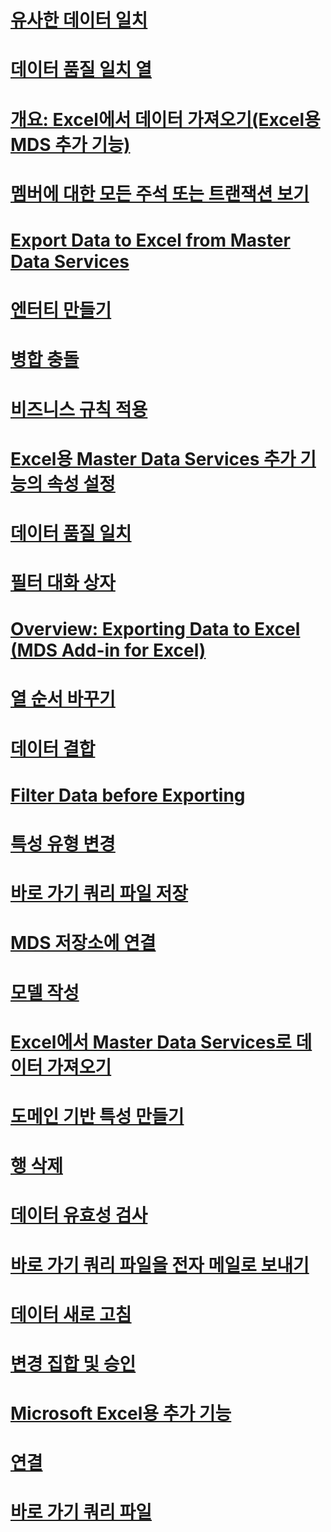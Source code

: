 # [유사한 데이터 일치](match-similar-data-mds-add-in-for-excel.md)
# [데이터 품질 일치 열](data-quality-matching-columns-mds-add-in-for-excel.md)
# [개요: Excel에서 데이터 가져오기(Excel용 MDS 추가 기능)](overview-importing-data-from-excel-mds-add-in-for-excel.md)
# [멤버에 대한 모든 주석 또는 트랜잭션 보기](view-all-annotations-or-transactions-for-a-member-mds-add-in-for-excel.md)
# [Export Data to Excel from Master Data Services](export-data-to-excel-from-master-data-services.md)
# [엔터티 만들기](create-an-entity-mds-add-in-for-excel.md)
# [병합 충돌](merge-conflicts-mds-add-in-for-excel.md)
# [비즈니스 규칙 적용](apply-business-rules-mds-add-in-for-excel.md)
# [Excel용 Master Data Services 추가 기능의 속성 설정](setting-properties-for-master-data-services-add-in-for-excel.md)
# [데이터 품질 일치](data-quality-matching-in-the-mds-add-in-for-excel.md)
# [필터 대화 상자](filter-dialog-box-mds-add-in-for-excel.md)
# [Overview: Exporting Data to Excel (MDS Add-in for Excel)](overview-exporting-data-to-excel-mds-add-in-for-excel.md)
# [열 순서 바꾸기](reorder-columns-mds-add-in-for-excel.md)
# [데이터 결합](combine-data-mds-add-in-for-excel.md)
# [Filter Data before Exporting](filter-data-before-exporting-mds-add-in-for-excel.md)
# [특성 유형 변경](change-the-attribute-type-mds-add-in-for-excel.md)
# [바로 가기 쿼리 파일 저장](save-a-shortcut-query-file-mds-add-in-for-excel.md)
# [MDS 저장소에 연결](connect-to-an-mds-repository-mds-add-in-for-excel.md)
# [모델 작성](building-a-model-mds-add-in-for-excel.md)
# [Excel에서 Master Data Services로 데이터 가져오기](import-data-from-excel-to-master-data-services-mds-add-in-for-excel.md)
# [도메인 기반 특성 만들기](create-a-domain-based-attribute-mds-add-in-for-excel.md)
# [행 삭제](delete-a-row-mds-add-in-for-excel.md)
# [데이터 유효성 검사](validating-data-mds-add-in-for-excel.md)
# [바로 가기 쿼리 파일을 전자 메일로 보내기](email-a-shortcut-query-file-mds-add-in-for-excel.md)
# [데이터 새로 고침](refreshing-data-mds-add-in-for-excel.md)
# [변경 집합 및 승인](change-sets-and-approval-mds-add-in-for-excel.md)
# [Microsoft Excel용 추가 기능](master-data-services-add-in-for-microsoft-excel.md)
# [연결](connections-mds-add-in-for-excel.md)
# [바로 가기 쿼리 파일](shortcut-query-files-mds-add-in-for-excel.md)
